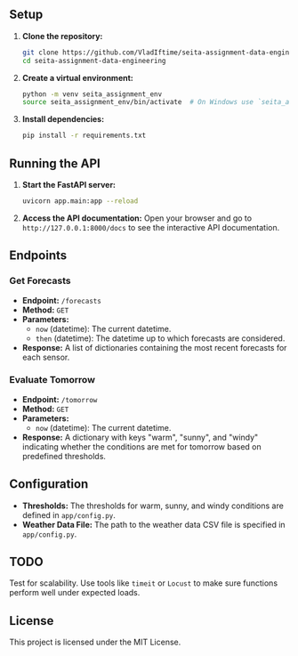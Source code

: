 <!-- Write the README -->

## Setup

1. **Clone the repository:**
    ```sh
    git clone https://github.com/VladIftime/seita-assignment-data-engineering.git
    cd seita-assignment-data-engineering
    ```

2. **Create a virtual environment:**
    ```sh
    python -m venv seita_assignment_env
    source seita_assignment_env/bin/activate  # On Windows use `seita_assignment_env\Scripts\activate`
    ```

3. **Install dependencies:**
    ```sh
    pip install -r requirements.txt
    ```

## Running the API

1. **Start the FastAPI server:**
    ```sh
    uvicorn app.main:app --reload
    ```

2. **Access the API documentation:**
    Open your browser and go to `http://127.0.0.1:8000/docs` to see the interactive API documentation.

## Endpoints

### Get Forecasts

- **Endpoint:** `/forecasts`
- **Method:** `GET`
- **Parameters:**
  - `now` (datetime): The current datetime.
  - `then` (datetime): The datetime up to which forecasts are considered.
- **Response:** A list of dictionaries containing the most recent forecasts for each sensor.

### Evaluate Tomorrow

- **Endpoint:** `/tomorrow`
- **Method:** `GET`
- **Parameters:**
  - `now` (datetime): The current datetime.
- **Response:** A dictionary with keys "warm", "sunny", and "windy" indicating whether the conditions are met for tomorrow based on predefined thresholds.

## Configuration

- **Thresholds:** The thresholds for warm, sunny, and windy conditions are defined in `app/config.py`.
- **Weather Data File:** The path to the weather data CSV file is specified in `app/config.py`.

## TODO

Test for scalability. Use tools like `timeit` or `Locust` to make sure functions perform well under expected loads.

## License

This project is licensed under the MIT License.
